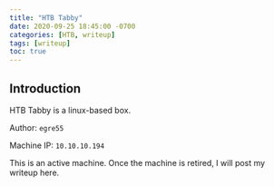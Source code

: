 ```yaml
---
title: "HTB Tabby"
date: 2020-09-25 18:45:00 -0700
categories: [HTB, writeup]
tags: [writeup]
toc: true
---
```


## Introduction

HTB Tabby is a linux-based box.

Author: ``egre55``

Machine IP: ``10.10.10.194``

This is an active machine. Once the machine is retired, I will post my writeup here.




